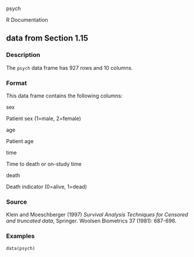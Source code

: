 psych

R Documentation

## data from Section 1.15

### Description

The `psych` data frame has 927 rows and 10 columns.

### Format

This data frame contains the following columns:

sex

Patient sex (1=male, 2=female)

age

Patient age

time

Time to death or on-study time

death

Death indicator (0=alive, 1=dead)

### Source

Klein and Moeschberger (1997) _Survival Analysis Techniques for Censored and
truncated data_, Springer. Woolsen Biometrics 37 (1981): 687-696.

### Examples

    
    data(psych)


